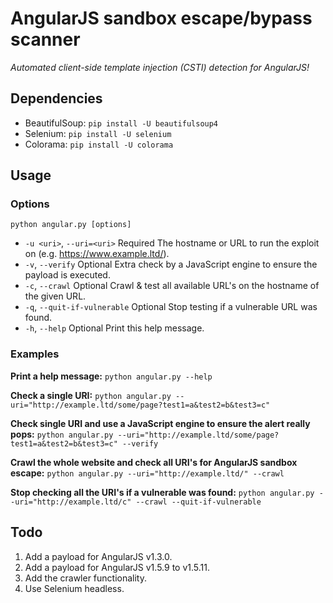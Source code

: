 # AngularJS sandbox escape/bypass scanner
*Automated client-side template injection (CSTI) detection for AngularJS!*

## Dependencies
* BeautifulSoup: `pip install -U beautifulsoup4`
* Selenium: `pip install -U selenium`
* Colorama: `pip install -U colorama`

## Usage

### Options
`python angular.py [options]`
* `-u <uri>`,      `--uri=<uri>`              Required        The hostname or URL to run the exploit on (e.g. https://www.example.ltd/).
* `-v`,            `--verify`                 Optional        Extra check by a JavaScript engine to ensure the payload is executed.
* `-c`,            `--crawl`                  Optional        Crawl & test all available URL's on the hostname of the given URL.
* `-q`,            `--quit-if-vulnerable`     Optional        Stop testing if a vulnerable URL was found.
* `-h`,            `--help`                   Optional        Print this help message.

### Examples

**Print a help message:**
`python angular.py --help`

**Check a single URI:**
`python angular.py --uri="http://example.ltd/some/page?test1=a&test2=b&test3=c"`

**Check single URI and use a JavaScript engine to ensure the alert really pops:**
`python angular.py --uri="http://example.ltd/some/page?test1=a&test2=b&test3=c" --verify`

**Crawl the whole website and check all URI's for AngularJS sandbox escape:**
`python angular.py --uri="http://example.ltd/" --crawl`

**Stop checking all the URI's if a vulnerable was found:**
`python angular.py --uri="http://example.ltd/c" --crawl --quit-if-vulnerable`

## Todo

1. Add a payload for AngularJS v1.3.0.
2. Add a payload for AngularJS v1.5.9 to v1.5.11.
3. Add the crawler functionality.
4. Use Selenium headless.